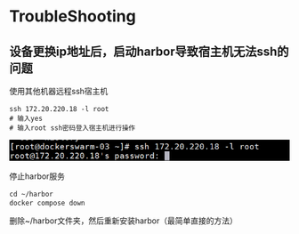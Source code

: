 # TroubleShooting
## 设备更换ip地址后，启动harbor导致宿主机无法ssh的问题

使用其他机器远程ssh宿主机
```shell
ssh 172.20.220.18 -l root
# 输入yes
# 输入root ssh密码登入宿主机进行操作
```
![Alt text](assets/Troubleshooting/image.png)

停止harbor服务
```shell
cd ~/harbor
docker compose down
```
删除~/harbor文件夹，然后重新安装harbor（最简单直接的方法）

